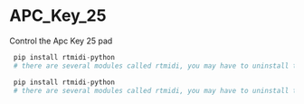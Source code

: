 # APC_Key_25
Control the Apc Key 25 pad


```python
 pip install rtmidi-python
 # there are several modules called rtmidi, you may have to uninstall the other version 
```


```python
 pip install rtmidi-python
 # there are several modules called rtmidi, you may have to uninstall the other version 
```

